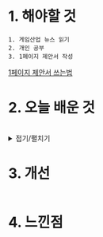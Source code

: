 # 1. 해야할 것
```
1. 게임산업 뉴스 읽기
2. 개인 공부
3. 1페이지 제안서 작성
```


[1페이지 제안서 쓰는법](https://baramjic.tistory.com/76)

# 2. 오늘 배운 것
```

```

<details>
<summary>접기/펼치기</summary>


</details>

# 3. 개선
```

```

# 4. 느낀점
```

```


